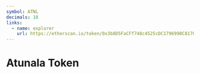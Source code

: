 ```yaml
---
symbol: ATNL
decimals: 18
links:
  - name: explorer
    url: https://etherscan.io/token/0x3b8D5FaCFf748c4525cDC1796990C8170A6206F1
---
```


# Atunala Token
